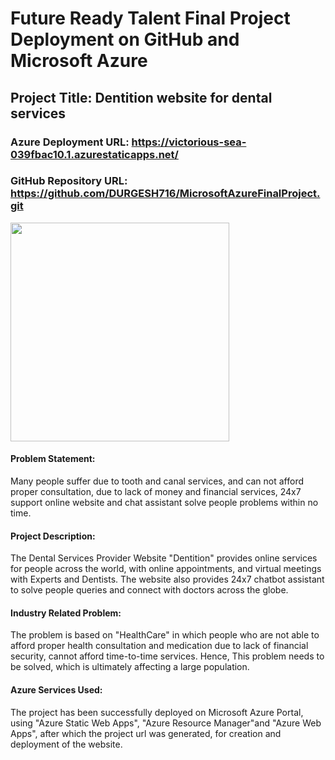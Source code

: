 # Future Ready Talent Final Project Deployment on GitHub and Microsoft Azure

## Project Title: Dentition website for dental services

### Azure Deployment URL: https://victorious-sea-039fbac10.1.azurestaticapps.net/
### GitHub Repository URL: https://github.com/DURGESH716/MicrosoftAzureFinalProject.git

<p align="left"> <img src="https://www.stephens-scown.co.uk/app/uploads/2022/01/GettyImages-1307980200.jpg" height="350px" /> </p>

#### Problem Statement:
Many people suffer due to tooth and canal services, and can not afford proper consultation, due to lack of money and financial services, 24x7 support online website and chat assistant solve people problems within no time.

#### Project Description:
The Dental Services Provider Website "Dentition" provides online services for people across the world, with online appointments, and virtual meetings with Experts and Dentists. The website also provides 24x7 chatbot assistant to solve people queries and connect with doctors across the globe.

#### Industry Related Problem:
The problem is based on "HealthCare" in which people who are not able to afford proper health consultation and medication due to lack of financial security, cannot afford time-to-time services. Hence, This problem needs to be solved, which is ultimately affecting a large population. 
 
#### Azure Services Used:
The project has been successfully deployed on Microsoft Azure Portal, using "Azure Static Web Apps", "Azure Resource Manager"and "Azure Web Apps", after which the project url was generated, for creation and deployment of the website.
